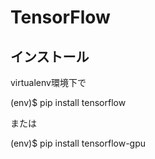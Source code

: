 # TensorFlow

## インストール

virtualenv環境下で

(env)$ pip install tensorflow

または

(env)$ pip install tensorflow-gpu

